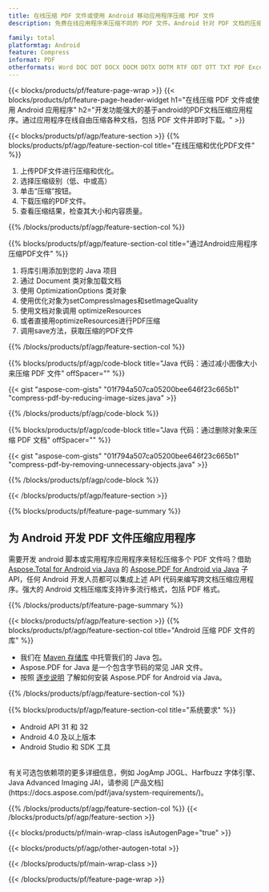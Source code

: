 ```yaml
---
title: 在线压缩 PDF 文件或使用 Android 移动应用程序压缩 PDF 文件
description: 免费在线应用程序来压缩不同的 PDF 文件。Android 针对 PDF 文档的压缩库 Java 代码。 

family: total
platformtag: Android
feature: Compress
informat: PDF
otherformats: Word DOC DOT DOCX DOCM DOTX DOTM RTF ODT OTT TXT PDF Excel XLS XLSX XLSB XLSM XLT XLTX XLTM CSV TSV ODS Powerpoint PPT PPS PPTX POTX PPSX PPTM PPSM POTM ODP
---
```

{{< blocks/products/pf/feature-page-wrap >}}
{{< blocks/products/pf/feature-page-header-widget h1="在线压缩 PDF 文件或使用 Android 应用程序" h2="开发功能强大的基于android的PDF文档压缩应用程序。通过应用程序在线自由压缩各种文档，包括 PDF 文件并即时下载。" >}}

{{< blocks/products/pf/agp/feature-section >}}
{{% blocks/products/pf/agp/feature-section-col title="在线压缩和优化PDF文件" %}}

1. 上传PDF文件进行压缩和优化。
1. 选择压缩级别（低、中或高）
1. 单击“压缩”按钮。
1. 下载压缩的PDF文件。
1. 查看压缩结果，检查其大小和内容质量。

{{% /blocks/products/pf/agp/feature-section-col %}}

{{% blocks/products/pf/agp/feature-section-col title="通过Android应用程序压缩PDF文件" %}}

1. 将库引用添加到您的 Java 项目
1. 通过 Document 类对象加载文档
1. 使用 OptimizationOptions 类对象
1. 使用优化对象为setCompressImages和setImageQuality
1. 使用文档对象调用 optimizeResources
1. 或者直接用optimizeResources进行PDF压缩
1. 调用save方法，获取压缩的PDF文件

{{% /blocks/products/pf/agp/feature-section-col %}}

{{% blocks/products/pf/agp/code-block title="Java 代码：通过减小图像大小来压缩 PDF 文件" offSpacer="" %}}

{{< gist "aspose-com-gists" "01f794a507ca05200bee646f23c665b1" "compress-pdf-by-reducing-image-sizes.java" >}}

{{% /blocks/products/pf/agp/code-block %}}

{{% blocks/products/pf/agp/code-block title="Java 代码：通过删除对象来压缩 PDF 文档" offSpacer="" %}}

{{< gist "aspose-com-gists" "01f794a507ca05200bee646f23c665b1" "compress-pdf-by-removing-unnecessary-objects.java" >}}

{{% /blocks/products/pf/agp/code-block %}}

{{< /blocks/products/pf/agp/feature-section >}}

{{% blocks/products/pf/feature-page-summary %}}

<h2>为 Android 开发 PDF 文件压缩应用程序</h2>

需要开发 android 脚本或实用程序应用程序来轻松压缩多个 PDF 文件吗？借助 [Aspose.Total for Android via Java](https://products.aspose.com/total/zh/android-java/) 的 [Aspose.PDF for Android via Java](https://products.aspose.com/pdf/zh/android-java/) 子 API，任何 Android 开发人员都可以集成上述 API 代码来编写跨文档压缩应用程序。强大的 Android 文档压缩库支持许多流行格式，包括 PDF 格式。<br />

{{% /blocks/products/pf/feature-page-summary %}}

{{< blocks/products/pf/agp/feature-section >}}
{{% blocks/products/pf/agp/feature-section-col title="Android 压缩 PDF 文件的库" %}}

- 我们在 [Maven 存储库](https://releases.aspose.com/java/repo/com/aspose/aspose-pdf/) 中托管我们的 Java 包。 
- Aspose.PDF for Java 是一个包含字节码的常见 JAR 文件。
- 按照 [逐步说明](https://docs.aspose.com/pdf/java/installation/#install-aspose-pdf-for-java-from-maven-repository) 了解如何安装 Aspose.PDF for Android via Java。

{{% /blocks/products/pf/agp/feature-section-col %}}

{{% blocks/products/pf/agp/feature-section-col title="系统要求" %}}

- Android API 31 和 32
- Android 4.0 及以上版本
- Android Studio 和 SDK 工具

<br />
有关可选包依赖项的更多详细信息，例如 JogAmp JOGL、Harfbuzz 字体引擎、Java Advanced Imaging JAI，请参阅 [产品文档](https://docs.aspose.com/pdf/java/system-requirements/)。


{{% /blocks/products/pf/agp/feature-section-col %}}
{{< /blocks/products/pf/agp/feature-section >}}

{{< blocks/products/pf/main-wrap-class isAutogenPage="true" >}}

{{< blocks/products/pf/agp/other-autogen-total >}}

{{< /blocks/products/pf/main-wrap-class >}}

{{< /blocks/products/pf/feature-page-wrap >}}